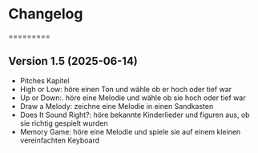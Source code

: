 # Changelog
=========


## Version 1.5 (2025-06-14)
- Pitches Kapitel
 - High or Low: höre einen Ton und wähle ob er hoch oder tief war
 - Up or Down:. höre eine Melodie und wähle ob sie hoch oder tief war
 - Draw a Melody: zeichne eine Melodie in einen Sandkasten
 - Does It Sound Right?: höre bekannte Kinderlieder und figuren aus, ob sie richtig gespielt wurden
 - Memory Game: höre eine Melodie und spiele sie auf einem kleinen vereinfachten Keyboard
